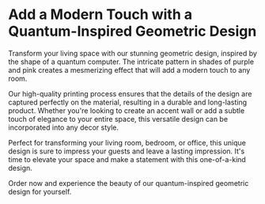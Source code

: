 <!--font:Poppins-->

# Add a Modern Touch with a Quantum-Inspired Geometric Design

Transform your living space with our stunning geometric design, inspired by the shape of a quantum computer. The intricate pattern in shades of purple and pink creates a mesmerizing effect that will add a modern touch to any room.

Our high-quality printing process ensures that the details of the design are captured perfectly on the material, resulting in a durable and long-lasting product. Whether you're looking to create an accent wall or add a subtle touch of elegance to your entire space, this versatile design can be incorporated into any decor style.

Perfect for transforming your living room, bedroom, or office, this unique design is sure to impress your guests and leave a lasting impression. It's time to elevate your space and make a statement with this one-of-a-kind design.

Order now and experience the beauty of our quantum-inspired geometric design for yourself.

<!--

Write me markdown content of website with wallpaper:

"A geometric design in shades of purple and pink, inspired by the shape of a quantum computer"

The header of the page should not be copy of the text but rather a real content of the website which is using this wallpaper.


---


# Quantum Wallpaper

Welcome to our website featuring a stunning geometric wallpaper inspired by the shape of a quantum computer. The wallpaper showcases a beautiful blend of shades of purple and pink, creating a mesmerizing effect that will add a unique touch to any room.

Our wallpaper is made from high-quality materials, ensuring durability and easy maintenance. The design is perfect for adding a modern and sophisticated look to your home or office space.

Whether you're a fan of science, technology, or just love the look of this striking design, our quantum wallpaper is sure to impress. Order now and transform your walls with this one-of-a-kind wallpaper.


---


Heading should not include word "wallpaper". The website should not be about the wallpaper itself, wallpaper is just a related background, rewrite whole content.


---


# Quantum-Inspired Geometric Design for a Modern Look

Introducing our latest addition to the collection - a stunning geometric design in shades of purple and pink, inspired by the shape of a quantum computer. This unique design is perfect for those who appreciate modern art and want to add a touch of sophistication to their living space.

Our quantum-inspired design is printed on high-quality materials, ensuring durability and longevity. The intricate pattern creates a mesmerizing effect that will leave your guests in awe.

Whether you're looking to transform your living room, bedroom, or office space, this design is versatile enough to complement any decor style. It's perfect for creating an accent wall or adding a subtle touch of elegance to your entire room.

Order now and experience the beauty of our quantum-inspired geometric design for yourself.


---


Heading is too long, rewrite whole content.


---


# Modernize Your Space with a Quantum-Inspired Geometric Design

Elevate your living space with our latest addition to the collection - a stunning geometric design in shades of purple and pink, inspired by the shape of a quantum computer. This unique design is perfect for those who appreciate modern art and want to add a touch of sophistication to their home or office.

Our high-quality printing process ensures that the intricate details of the design are captured perfectly on the material, resulting in a durable and long-lasting product. The mesmerizing effect of the pattern will create a focal point in any room, making it perfect for creating an accent wall or adding a subtle touch of elegance to your entire space.

This versatile design can be incorporated into any decor style, from minimalist to eclectic, making it a great addition to any home or office. It's perfect for transforming your living room, bedroom, or workspace into a modern and sophisticated environment.

Order now and experience the beauty of our quantum-inspired geometric design for yourself. It's time to modernize your space and make a statement with this one-of-a-kind design.


---


Heading is too long, rewrite whole content.


---


# Add a Modern Touch with a Quantum-Inspired Geometric Design

Transform your living space with our stunning geometric design, inspired by the shape of a quantum computer. The intricate pattern in shades of purple and pink creates a mesmerizing effect that will add a modern touch to any room.

Our high-quality printing process ensures that the details of the design are captured perfectly on the material, resulting in a durable and long-lasting product. Whether you're looking to create an accent wall or add a subtle touch of elegance to your entire space, this versatile design can be incorporated into any decor style.

Perfect for transforming your living room, bedroom, or office, this unique design is sure to impress your guests and leave a lasting impression. It's time to elevate your space and make a statement with this one-of-a-kind design.

Order now and experience the beauty of our quantum-inspired geometric design for yourself.


---


Write me a Google font which is best fitting for the website.

Pick from the list:
- Montserrat
- Playfair Display
- Raleway
- Great Vibes
- Inter
- Dancing Script
- Futura
- Poppins
- Open Sans
- Alegreya
- IBM Plex Sans
- Lato
- Exo 2
- Barlow Condensed
- Roboto
- Orbitron
- Lobster


Write just the font name nothing else.


---


Poppins

-->
